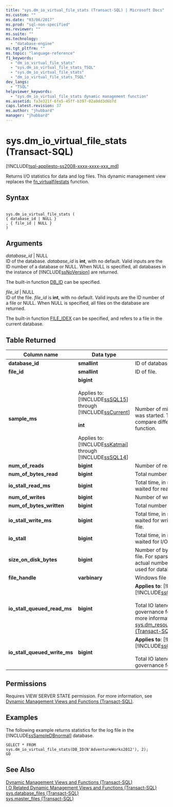 ```yaml
---
title: "sys.dm_io_virtual_file_stats (Transact-SQL) | Microsoft Docs"
ms.custom: ""
ms.date: "03/06/2017"
ms.prod: "sql-non-specified"
ms.reviewer: ""
ms.suite: ""
ms.technology: 
  - "database-engine"
ms.tgt_pltfrm: ""
ms.topic: "language-reference"
f1_keywords: 
  - "dm_io_virtual_file_stats"
  - "sys.dm_io_virtual_file_stats_TSQL"
  - "sys.dm_io_virtual_file_stats"
  - "dm_io_virtual_file_stats_TSQL"
dev_langs: 
  - "TSQL"
helpviewer_keywords: 
  - "sys.dm_io_virtual_file_stats dynamic management function"
ms.assetid: fa3e321f-6fe5-45ff-b397-02a0dd3d6b7d
caps.latest.revision: 37
ms.author: "jhubbard"
manager: "jhubbard"
---
```

# sys.dm_io_virtual_file_stats (Transact-SQL)
[!INCLUDE[tsql-appliesto-ss2008-xxxx-xxxx-xxx_md](../../../a9retired/includes/tsql-appliesto-ss2008-xxxx-xxxx-xxx-md.md)]

  Returns I/O statistics for data and log files. This dynamic management view replaces the [fn_virtualfilestats](../../../relational-databases/reference/system-functions/sys.fn-virtualfilestats-transact-sql.md) function.  
  
## Syntax  
  
```  
  
sys.dm_io_virtual_file_stats (   
{ database_id | NULL }  
, { file_id | NULL }  
)  
```  
  
## Arguments  
 *database_id* | NULL  
 ID of the database. *database_id* is **int**, with no default. Valid inputs are the ID number of a database or NULL. When NULL is specified, all databases in the instance of [!INCLUDE[ssNoVersion](../../../a9notintoc/includes/ssnoversion-md.md)] are returned.  
  
 The built-in function [DB_ID](../../../t-sql/functions/db-id-transact-sql.md) can be specified.  
  
 *file_id* | NULL  
 ID of the file. *file_id* is **int**, with no default. Valid inputs are the ID number of a file or NULL. When NULL is specified, all files on the database are returned.  
  
 The built-in function [FILE_IDEX](../../../t-sql/functions/file-idex-transact-sql.md) can be specified, and refers to a file in the current database.  
  
## Table Returned  
  
|Column name|Data type|Description|  
|-----------------|---------------|-----------------|  
|**database_id**|**smallint**|ID of database.|  
|**file_id**|**smallint**|ID of file.|  
|**sample_ms**|**bigint**<br /><br /> Applies to: [!INCLUDE[ssSQL15](../../../a9notintoc/includes/sssql15-md.md)] through [!INCLUDE[ssCurrent](../../../a9notintoc/includes/sscurrent-md.md)]<br /><br /> **int**<br /><br /> Applies to: [!INCLUDE[ssKatmai](../../../a9notintoc/includes/sskatmai-md.md)] through [!INCLUDE[ssSQL14](../../../a9notintoc/includes/sssql14-md.md)]|Number of milliseconds since the computer was started. This column can be used to compare different outputs from this function.|  
|**num_of_reads**|**bigint**|Number of reads issued on the file.|  
|**num_of_bytes_read**|**bigint**|Total number of bytes read on this file.|  
|**io_stall_read_ms**|**bigint**|Total time, in milliseconds, that the users waited for reads issued on the file.|  
|**num_of_writes**|**bigint**|Number of writes made on this file.|  
|**num_of_bytes_written**|**bigint**|Total number of bytes written to the file.|  
|**io_stall_write_ms**|**bigint**|Total time, in milliseconds, that users waited for writes to be completed on the file.|  
|**io_stall**|**bigint**|Total time, in milliseconds, that users waited for I/O to be completed on the file.|  
|**size_on_disk_bytes**|**bigint**|Number of bytes used on the disk for this file. For sparse files, this number is the actual number of bytes on the disk that are used for database snapshots.|  
|**file_handle**|**varbinary**|Windows file handle for this file.|  
|**io_stall_queued_read_ms**|**bigint**|**Applies to**: [!INCLUDE[ssSQL14](../../../a9notintoc/includes/sssql14-md.md)] through [!INCLUDE[ssCurrent](../../../a9notintoc/includes/sscurrent-md.md)].<br /><br /> Total IO latency introduced by IO resource governance for reads. Is not nullable. For more information, see [sys.dm_resource_governor_resource_pools &#40;Transact-SQL&#41;](../../../relational-databases/reference/system-dynamic-management-views/sys.dm-resource-governor-resource-pools-transact-sql.md).|  
|**io_stall_queued_write_ms**|**bigint**|**Applies to**: [!INCLUDE[ssSQL14](../../../a9notintoc/includes/sssql14-md.md)] through [!INCLUDE[ssCurrent](../../../a9notintoc/includes/sscurrent-md.md)].<br /><br /> Total IO latency introduced by IO resource governance for writes. Is not nullable.|  
  
## Permissions  
 Requires VIEW SERVER STATE permission. For more information, see [Dynamic Management Views and Functions &#40;Transact-SQL&#41;](../Topic/Dynamic%20Management%20Views%20and%20Functions%20\(Transact-SQL\).md).  
  
## Examples  
 The following example returns statistics for the log file in the [!INCLUDE[ssSampleDBnormal](../../../a9notintoc/includes/sssampledbnormal-md.md)] database.  
  
```tsql  
SELECT * FROM sys.dm_io_virtual_file_stats(DB_ID(N'AdventureWorks2012'), 2);  
GO  
```  
  
## See Also  
 [Dynamic Management Views and Functions &#40;Transact-SQL&#41;](../Topic/Dynamic%20Management%20Views%20and%20Functions%20\(Transact-SQL\).md)   
 [I O Related Dynamic Management Views and Functions &#40;Transact-SQL&#41;](../../../relational-databases/reference/system-dynamic-management-views/i-o-related-dynamic-management-views-and-functions-transact-sql.md)   
 [sys.database_files &#40;Transact-SQL&#41;](../../../relational-databases/reference/system-catalog-views/sys.database-files-transact-sql.md)   
 [sys.master_files &#40;Transact-SQL&#41;](../../../relational-databases/reference/system-catalog-views/sys.master-files-transact-sql.md)  
  
  